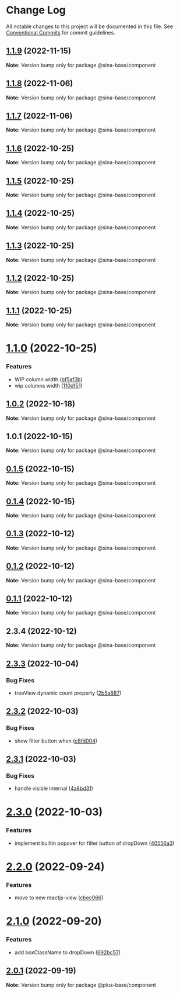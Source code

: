 # Change Log

All notable changes to this project will be documented in this file.
See [Conventional Commits](https://conventionalcommits.org) for commit guidelines.

## [1.1.9](https://github.com/sinabasecomponent/sina-base-components/compare/v1.1.8...v1.1.9) (2022-11-15)

**Note:** Version bump only for package @sina-base/component






## [1.1.8](https://github.com/sinabasecomponent/sina-base-components/compare/v1.1.7...v1.1.8) (2022-11-06)

**Note:** Version bump only for package @sina-base/component





## [1.1.7](https://github.com/sinabasecomponent/sina-base-components/compare/v1.1.6...v1.1.7) (2022-11-06)

**Note:** Version bump only for package @sina-base/component





## [1.1.6](https://github.com/sinabasecomponent/sina-base-components/compare/v1.1.5...v1.1.6) (2022-10-25)

**Note:** Version bump only for package @sina-base/component





## [1.1.5](https://github.com/sinabasecomponent/sina-base-components/compare/v1.1.4...v1.1.5) (2022-10-25)

**Note:** Version bump only for package @sina-base/component





## [1.1.4](https://github.com/sinabasecomponent/sina-base-components/compare/v1.1.3...v1.1.4) (2022-10-25)

**Note:** Version bump only for package @sina-base/component






## [1.1.3](https://github.com/sinabasecomponent/sina-base-components/compare/v1.1.2...v1.1.3) (2022-10-25)

**Note:** Version bump only for package @sina-base/component





## [1.1.2](https://github.com/sinabasecomponent/sina-base-components/compare/v1.1.1...v1.1.2) (2022-10-25)

**Note:** Version bump only for package @sina-base/component





## [1.1.1](https://github.com/sinabasecomponent/sina-base-components/compare/v1.1.0...v1.1.1) (2022-10-25)

**Note:** Version bump only for package @sina-base/component





# [1.1.0](https://github.com/sinabasecomponent/sina-base-components/compare/v1.0.2...v1.1.0) (2022-10-25)


### Features

* WIP column width ([bf5af3b](https://github.com/sinabasecomponent/sina-base-components/commit/bf5af3b2cb2adfc962bc292e88b3d7417b7ec7d2))
* wip columns width ([110df51](https://github.com/sinabasecomponent/sina-base-components/commit/110df5114169ff3e22d2f8ee2f5e38aa6e2ac052))






## [1.0.2](https://github.com/sinabasecomponent/sina-base-components/compare/v1.0.1...v1.0.2) (2022-10-18)

**Note:** Version bump only for package @sina-base/component





## 1.0.1 (2022-10-15)

**Note:** Version bump only for package @sina-base/component





## [0.1.5](https://github.com/sinabasecomponent/sinaBase/compare/v0.1.4...v0.1.5) (2022-10-15)

**Note:** Version bump only for package @sina-base/component





## [0.1.4](https://github.com/sinabasecomponent/sinaBase/compare/v0.1.3...v0.1.4) (2022-10-15)

**Note:** Version bump only for package @sina-base/component





## [0.1.3](https://gitlab.sinacomsys.local/a.mahmoudi/sinabase/compare/v0.1.2...v0.1.3) (2022-10-12)

**Note:** Version bump only for package @sina-base/component





## [0.1.2](https://gitlab.sinacomsys.local/a.mahmoudi/sinabase/compare/v0.1.1...v0.1.2) (2022-10-12)

**Note:** Version bump only for package @sina-base/component





## [0.1.1](https://gitlab.sinacomsys.local/a.mahmoudi/sinabase/compare/v2.3.4...v0.1.1) (2022-10-12)

**Note:** Version bump only for package @sina-base/component





## 2.3.4 (2022-10-12)

**Note:** Version bump only for package @sina-base/component






## [2.3.3](http://tfs.1st.co.com/tfs/Plus/PayamGostarFront/_git/PlusBase/compare/v2.3.2...v2.3.3) (2022-10-04)


### Bug Fixes

* treeView dynamic count property ([2b5a887](http://tfs.1st.co.com/tfs/Plus/PayamGostarFront/_git/PlusBase/commits/2b5a8871fbfb4d6c8c97fb460580fd064689baa8))





## [2.3.2](http://tfs.1st.co.com/tfs/Plus/PayamGostarFront/_git/PlusBase/compare/v2.3.1...v2.3.2) (2022-10-03)


### Bug Fixes

* show filter button when ([c8fd004](http://tfs.1st.co.com/tfs/Plus/PayamGostarFront/_git/PlusBase/commits/c8fd004e7b6b0205cdad76e6a6f55da58df88bd6))





## [2.3.1](http://tfs.1st.co.com/tfs/Plus/PayamGostarFront/_git/PlusBase/compare/v2.3.0...v2.3.1) (2022-10-03)


### Bug Fixes

* handle visible internal ([4a8bd31](http://tfs.1st.co.com/tfs/Plus/PayamGostarFront/_git/PlusBase/commits/4a8bd318c39bcca25692dac0b9d09d3f3b2824b9))





# [2.3.0](http://tfs.1st.co.com/tfs/Plus/PayamGostarFront/_git/PlusBase/compare/v2.2.0...v2.3.0) (2022-10-03)


### Features

* implement builtin popover for filter button of dropDown ([40556a3](http://tfs.1st.co.com/tfs/Plus/PayamGostarFront/_git/PlusBase/commits/40556a3ad5a3787684e61a61cdcd16aad10b70f5))





# [2.2.0](http://tfs.1st.co.com/tfs/Plus/PayamGostarFront/_git/PlusBase/compare/v2.1.0...v2.2.0) (2022-09-24)


### Features

* move to new reactjs-view ([cbec066](http://tfs.1st.co.com/tfs/Plus/PayamGostarFront/_git/PlusBase/commits/cbec066a5a271b573edc39a85567a1a602a37166))





# [2.1.0](http://tfs.1st.co.com/tfs/Plus/PayamGostarFront/_git/PlusBase/compare/v2.0.1...v2.1.0) (2022-09-20)


### Features

* add boxClassName to dropDown ([692bc57](http://tfs.1st.co.com/tfs/Plus/PayamGostarFront/_git/PlusBase/commits/692bc574b2d7b4dec036af9b38c8cf096940f153))





## [2.0.1](http://tfs.1st.co.com/tfs/Plus/PayamGostarFront/_git/PlusBase/compare/v1.14.8...v2.0.1) (2022-09-19)

**Note:** Version bump only for package @plus-base/component
